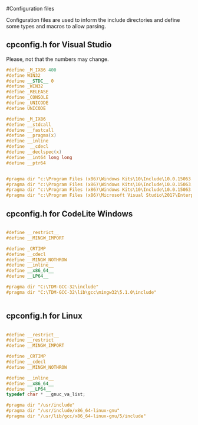 #Configuration files

Configuration files are used to inform the include directories and define some types and macros to allow parsing.

## cpconfig.h for Visual Studio

Please, not that the numbers may change.

```c
#define _M_IX86 400
#define WIN32
#define __STDC__ 0
#define _WIN32
#define _RELEASE
#define _CONSOLE
#define _UNICODE
#define UNICODE

#define _M_IX86
#define __stdcall
#define __fastcall
#define __pragma(x)  
#define __inline  
#define  __cdecl  
#define __declspec(x)          
#define __int64 long long
#define __ptr64


#pragma dir "c:\Program Files (x86)\Windows Kits\10\Include\10.0.15063.0\shared"
#pragma dir "c:\Program Files (x86)\Windows Kits\10\Include\10.0.15063.0\um"
#pragma dir "c:\Program Files (x86)\Windows Kits\10\Include\10.0.15063.0\ucrt" 
#pragma dir "c:\Program Files (x86)\Microsoft Visual Studio\2017\Enterprise\VC\Tools\MSVC\14.10.25017\include"

```


## cpconfig.h for CodeLite Windows

```c

#define __restrict__
#define __MINGW_IMPORT 

#define _CRTIMP 
#define __cdecl  
#define __MINGW_NOTHROW 
#define __inline__
#define __x86_64__ 
#define __LP64__

#pragma dir "C:\TDM-GCC-32\include"
#pragma dir "C:\TDM-GCC-32\lib\gcc\mingw32\5.1.0\include"



```

## cpconfig.h for Linux

```c

#define __restrict__
#define __restrict
#define __MINGW_IMPORT 

#define _CRTIMP 
#define __cdecl  
#define __MINGW_NOTHROW 

#define __inline__
#define __x86_64__ 
#define  __LP64__
typedef char * __gnuc_va_list;

#pragma dir "/usr/include"
#pragma dir "/usr/include/x86_64-linux-gnu"
#pragma dir "/usr/lib/gcc/x86_64-linux-gnu/5/include"

```


